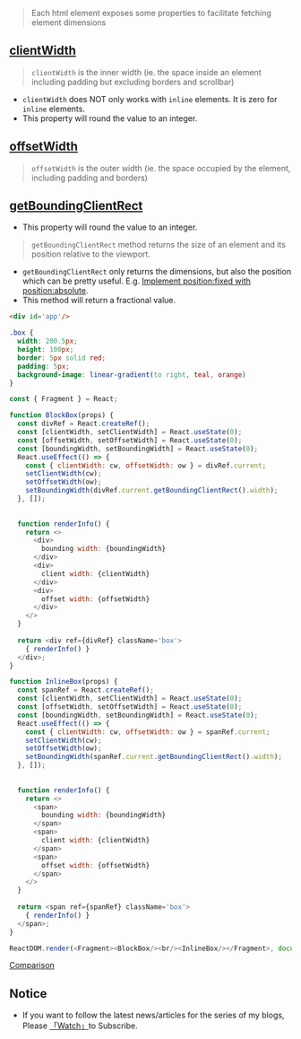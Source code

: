 > Each html element exposes some properties to facilitate fetching element dimensions 

## [clientWidth](https://developer.mozilla.org/en-US/docs/Web/API/Element/clientWidth)

> `clientWidth` is the inner width (ie. the space inside an element including padding but excluding borders and scrollbar)

* `clientWidth` does NOT only works with `inline` elements. It is zero for `inline` elements.
* This property will round the value to an integer.

## [offsetWidth](https://developer.mozilla.org/en-US/docs/Web/API/HTMLElement/offsetWidth)

> `offsetWidth` is the outer width (ie. the space occupied by the element, including padding and borders)

## [getBoundingClientRect](https://developer.mozilla.org/en-US/docs/Web/API/Element/getBoundingClientRect) 

* This property will round the value to an integer.

> `getBoundingClientRect` method returns the size of an element and its position relative to the viewport.

* `getBoundingClientRect` only returns the dimensions, but also the position which can be pretty useful. E.g. [Implement position:fixed with position:absolute](https://github.com/n0ruSh/the-art-of-reading/blob/master/articles/Fixed%20with%20absolute.md).
* This method will return a fractional value.


```html
<div id='app'/>
```

```css
.box {
  width: 200.5px;
  height: 100px;
  border: 5px solid red;
  padding: 5px;
  background-image: linear-gradient(to right, teal, orange)
}
```

```javascript
const { Fragment } = React;

function BlockBox(props) {
  const divRef = React.createRef();
  const [clientWidth, setClientWidth] = React.useState(0);
  const [offsetWidth, setOffsetWidth] = React.useState(0);
  const [boundingWidth, setBoundingWidth] = React.useState(0);
  React.useEffect(() => {
    const { clientWidth: cw, offsetWidth: ow } = divRef.current;
    setClientWidth(cw);
    setOffsetWidth(ow);
    setBoundingWidth(divRef.current.getBoundingClientRect().width);
  }, []);
  
  
  function renderInfo() {
    return <>
      <div>
        bounding width: {boundingWidth}
      </div>
      <div>
        client width: {clientWidth}
      </div>
      <div>
        offset width: {offsetWidth}
      </div>
    </>
  }
  
  return <div ref={divRef} className='box'>
    { renderInfo() }
  </div>;
}

function InlineBox(props) {
  const spanRef = React.createRef();
  const [clientWidth, setClientWidth] = React.useState(0);
  const [offsetWidth, setOffsetWidth] = React.useState(0);
  const [boundingWidth, setBoundingWidth] = React.useState(0);
  React.useEffect(() => {
    const { clientWidth: cw, offsetWidth: ow } = spanRef.current;
    setClientWidth(cw);
    setOffsetWidth(ow);
    setBoundingWidth(spanRef.current.getBoundingClientRect().width);
  }, []);
  
  
  function renderInfo() {
    return <>
      <span>
        bounding width: {boundingWidth}
      </span>
      <span>
        client width: {clientWidth}
      </span>
      <span>
        offset width: {offsetWidth}
      </span>
    </>
  }
  
  return <span ref={spanRef} className='box'>
    { renderInfo() }
  </span>;
}

ReactDOM.render(<Fragment><BlockBox/><br/><InlineBox/></Fragment>, document.getElementById('app'))
```

[Comparison](https://codepen.io/n0rush/pen/dBEwzO)

## Notice

* If you want to follow the latest news/articles for the series of my blogs, Please [「Watch」](https://github.com/n0ruSh/blogs/)to Subscribe.
